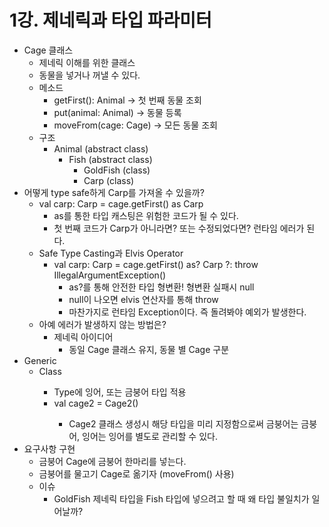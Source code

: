 # 1강. 제네릭과 타입 파라미터
- Cage 클래스
  - 제네릭 이해를 위한 클래스
  - 동물을 넣거나 꺼낼 수 있다.
  - 메소드
    - getFirst(): Animal -> 첫 번째 동물 조회
    - put(animal: Animal) -> 동물 등록
    - moveFrom(cage: Cage) -> 모든 동물 조회
  - 구조
    - Animal (abstract class)
      - Fish (abstract class)
        - GoldFish (class)
        - Carp (class)
- 어떻게 type safe하게 Carp를 가져올 수 있을까?
  - val carp: Carp = cage.getFirst() as Carp 
    - as를 통한 타입 캐스팅은 위험한 코드가 될 수 있다.
    - 첫 번째 코드가 Carp가 아니라면? 또는 수정되었다면? 런타임 에러가 된다.
  - Safe Type Casting과 Elvis Operator
    - val carp: Carp = cage.getFirst() as? Carp ?: throw IllegalArgumentException()
      - as?를 통해 안전한 타입 형변환! 형변환 실패시 null
      - null이 나오면 elvis 연산자를 통해 throw
      - 마찬가지로 런타임 Exception이다. 즉 돌려봐야 예외가 발생한다.
  - 아예 에러가 발생하지 않는 방법은?
    - 제네릭 아이디어 
      - 동일 Cage 클래스 유지, 동물 별 Cage 구분
- Generic
  - Class<Type>
    - Type에 잉어, 또는 금붕어 타입 적용
    - val cage2 = Cage2<Carp>()
      - Cage2 클래스 생성시 해당 타입을 미리 지정함으로써 금붕어는 금붕어, 잉어는 잉어를 별도로 관리할 수 있다.
- 요구사항 구현
  - 금붕어 Cage에 금붕어 한마리를 넣는다.
  - 금붕어를 물고기 Cage로 옮기자 (moveFrom() 사용)
  - 이슈
    - GoldFish 제네릭 타입을 Fish 타입에 넣으려고 할 때 왜 타입 불일치가 일어날까?
